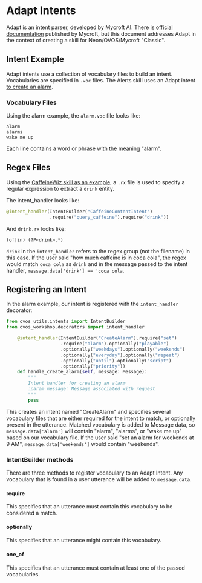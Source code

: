 # Adapt Intents

Adapt is an intent parser, developed by Mycroft AI.
There is [official documentation](https://mycroft-ai.gitbook.io/docs/mycroft-technologies/adapt)
published by Mycroft, but this document addresses Adapt in the context of
creating a skill for Neon/OVOS/Mycroft "Classic".

## Intent Example

Adapt intents use a collection of vocabulary files to build an intent. Vocabularies
are specified in `.voc` files. The Alerts skill uses an Adapt intent
[to create an alarm](https://github.com/NeonGeckoCom/skill-alerts/blob/dev/__init__.py#L203-L208).

### Vocabulary Files

Using the alarm example, the `alarm.voc` file looks like:

```
alarm
alarms
wake me up
```

Each line contains a word or phrase with the meaning "alarm".

## Regex Files

Using the [CaffeineWiz skill as an example](https://github.com/NeonGeckoCom/skill-caffeinewiz/blob/932ea389313066ca5a0a8325eb233495d4dbb450/__init__.py#L161-L162),
a `.rx` file is used to specify a regular expression to extract a `drink` entity.

The intent_handler looks like:

```python
@intent_handler(IntentBuilder("CaffeineContentIntent")
                .require("query_caffeine").require("drink"))
```

And `drink.rx` looks like:

```
(of|in) (?P<drink>.*)
```

`drink` in the `intent_handler` refers to the regex group (not the filename) in
this case. If the user said "how much caffeine is in coca cola", the regex would
match `coca cola` as `drink` and in the message passed to the intent handler,
`message.data['drink'] == 'coca cola`.

## Registering an Intent

In the alarm example, our intent is registered with the `intent_handler` decorator:

```python
from ovos_utils.intents import IntentBuilder
from ovos_workshop.decorators import intent_handler

    @intent_handler(IntentBuilder("CreateAlarm").require("set")
                    .require("alarm").optionally("playable")
                    .optionally("weekdays").optionally("weekends")
                    .optionally("everyday").optionally("repeat")
                    .optionally("until").optionally("script")
                    .optionally("priority"))
    def handle_create_alarm(self, message: Message):
        """
        Intent handler for creating an alarm
        :param message: Message associated with request
        """
        pass
```

This creates an intent named "CreateAlarm" and specifies several vocabulary files
that are either required for the intent to match, or optionally present in the
utterance. Matched vocabulary is added to Message data, so `message.data['alarm']`
will contain "alarm", "alarms", or "wake me up" based on our vocabulary file.
If the user said "set an alarm for weekends at 9 AM", `message.data['weekends']` would
contain "weekends".

### IntentBuilder methods

There are three methods to register vocabulary to an Adapt Intent. Any vocabulary
that is found in a user utterance will be added to `message.data`.

#### require

This specifies that an utterance must contain this vocabulary to be considered a match.

#### optionally

This specifies that an utterance might contain this vocabulary.

#### one_of

This specifies that an utterance must contain at least one of the passed vocabularies.
